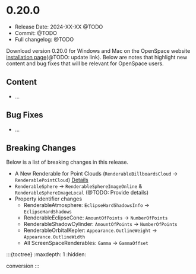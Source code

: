 # 0.20.0
  - Release Date: 2024-XX-XX @TODO
  - Commit: @TODO
  - Full changelog: @TODO

Download version 0.20.0 for Windows and Mac on the OpenSpace website [installation page](https://www.openspaceproject.com/version-0192)(@TODO: update link). Below are notes that highlight new content and bug fixes that will be relevant for OpenSpace users.


## Content
  - ...

## Bug Fixes
  - ...

## Breaking Changes
Below is a list of breaking changes in this release.

- A New Renderable for Point Clouds (`RenderableBillboardsCloud` -> `RenderablePointCloud`) [Details](./conversion.md#a-new-renderable-for-point-clouds)
- `RenderableSphere` &rarr; `RenderableSphereImageOnline` & `RenderableSphereImageLocal` (@TODO: Provide details)
- Property identifier changes
  - RenderableAtmosphere: `EclipseHardShadowsInfo` &rarr; `EclipseHardShadows`
  - RenderableEclipseCone: `AmountOfPoints` &rarr; `NumberOfPoints`
  - RenderableShadowCylinder: `AmountOfPoints` &rarr; `NumberOfPoints`
  - RenderableOrbitalKepler: `Appearance.OutlineWeight` &rarr; `Appearance.OutlineWidth`
  - All ScreenSpaceRenderables: `Gamma` &rarr; `GammaOffset`

:::{toctree}
:maxdepth: 1
:hidden:

conversion
:::
